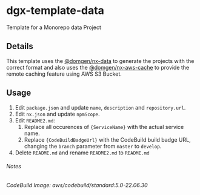 # dgx-template-data

Template for a Monorepo data Project

## Details

This template uses the [@domgen/nx-data](https://github.com/domgen/dgx-devops-nx-plugins/tree/develop/packages/nx-data) to generate the projects with the correct format and also uses the [@domgen/nx-aws-cache](https://github.com/domgen/dgx-devops-nx-plugins/tree/develop/packages/nx-aws-cache) to provide the remote caching feature using AWS S3 Bucket.

## Usage

1. Edit `package.json` and update `name`, `description` and `repository.url`.
2. Edit `nx.json` and update `npmScope`.
3. Edit `README2.md`:
   1. Replace all occurences of `{ServiceName}` with the actual service name.
   2. Replace `{CodeBuildBadgeUrl}` with the CodeBuild build badge URL, changing the `branch` parameter from `master` to `develop`.
4. Delete `README.md` and rename `README2.md` to `README.md`

###### Notes

_CodeBuild Image: aws/codebuild/standard:5.0-22.06.30_
